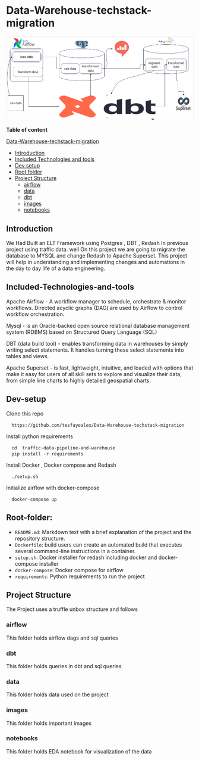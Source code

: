 # Data-Warehouse-techstack-migration

![pipeline Image 4](images/migration_diagram.png)

**Table of content**

[Data-Warehouse-techstack-migration](#Data-Warehouse-techstack-migration)

- [Introduction](#Introduction)
- [Included Technologies and tools](#Included-Technologies-and-tools)
- [Dev setup](#Dev-setup)
- [Root folder](#Root-folder)
- [Project Structure](#project-structure)
  - [airflow](#airflow)
  - [data](#data)
  - [dbt](#dbt)
  - [images](#images)
  - [notebooks](#notebooks)

## Introduction

<p>
We Had Built an ELT Framework using Postgres , DBT , Redash In previous project using traffic data. well On this project we are going to migrate the database to MYSQL and change Redash to Apache Superset. This project will help in understanding and implementing changes and automations in the day to day life of a data engineering.
</p>

## Included-Technologies-and-tools

<p>
Apache Airflow - A workflow manager to schedule, orchestrate & monitor workflows. Directed acyclic graphs (DAG) are used by Airflow to control workflow orchestration.
</p>
<p>
Mysql - is an Oracle-backed open source relational database management system (RDBMS) based on Structured Query Language (SQL)
</p>
<p>
DBT (data build tool) - enables transforming data in warehouses by simply writing select statements. It handles turning these select statements into tables and views.
</p>
<p>
Apache Superset - is fast, lightweight, intuitive, and loaded with options that make it easy for users of all skill sets to explore and visualize their data, from simple line charts to highly detailed geospatial charts.
</p>

## Dev-setup

  Clone this repo

      https://github.com/tesfayealex/Data-Warehouse-techstack-migration

  Install python requirements

      cd  traffic-data-pipeline-and-warehouse
      pip install -r requirements

  Install Docker , Docker compose and Redash

      ./setup.sh

  Initialize airflow with docker-compose

      docker-compose up

## Root-folder:

- `README.md`: Markdown text with a brief explanation of the project and the repository structure.
- `Dockerfile`: build users can create an automated build that executes several command-line instructions in a container.
- `setup.sh`: Docker installer for redash including docker and docker-compose installer
- `docker-compose`: Docker compose for airflow
- `requirements`: Python requirements to run the project 

## Project Structure

The Project uses a truffle unbox structure and follows

### airflow

This folder holds airflow dags and sql queries

### dbt

This folder holds queries in dbt and sql queries

### data

This folder holds data used on the project 

### images

This folder holds important images

### notebooks

This folder holds EDA notebook for visualization of the data